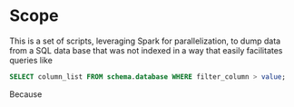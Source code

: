 # Scope

This is a set of scripts, leveraging Spark for parallelization, to dump data from
a SQL data base that was not indexed in a way that easily facilitates queries like
```sql
SELECT column_list FROM schema.database WHERE filter_column > value;
```
Because 
